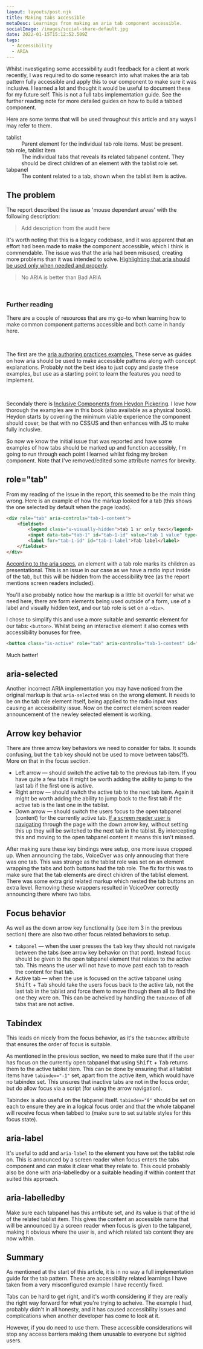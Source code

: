 ```yaml
---
layout: layouts/post.njk
title: Making tabs accessible
metaDesc: Learnings from making an aria tab component accessible.
socialImage: /images/social-share-default.jpg
date: 2022-01-15T15:12:52.509Z
tags:
  - Accessibility
  - ARIA
---
```

Whilst investigating some accessibility audit feedback for a client at work recently, I was required to do some research into what makes the aria tab pattern fully accessible and apply this to our component to make sure it was inclusive. I learned a lot and thought it would be useful to document these for my future self. This is not a full tabs implementation guide. See the further reading note for more detailed guides on how to build a tabbed component.

Here are some terms that will be used throughout this article and any ways I may refer to them.

<dl>
<dt>tablist</dt>
<dd>Parent element for the individual tab role items. Must be present.</dd>
<dt>tab role, tablist item<dt>
<dd>The individual tabs that reveals its related tabpanel content. They should be direct children of an element with the tablist role set.</dd>
<dt>tabpanel</dt>
<dd>The content related to a tab, shown when the tablist item is active.</dd>
</dl>

## The problem
The report described the issue as 'mouse dependant areas' with the following description:

> Add description from the audit here

It's worth noting that this is a legacy codebase, and it was apparent that an effort had been made to make the component accessible, which I think is commendable. The issue was that the aria had been misused, creating more problems than it was intended to solve. [Highlighting that aria should be used only when needed and properly](https://www.w3.org/TR/using-aria/).

> No ARIA is better than Bad ARIA

<br aria-hidden="true" />

<div class="post-note"><h3>Further reading</h3><p>There are a couple of resources that are my go-to when learning how to make common component patterns accessible and both came in handy here.</p><br/><p>The first are the <a href="https://www.w3.org/TR/wai-aria-practices/">aria authoring practices examples.</a> These serve as guides on how aria should be used to make accessible patterns along with concept explanations. Probably not the best idea to just copy and paste these examples, but use as a starting point to learn the features you need to implement.</p>
<br/>

<p>Secondaly there is <a href="https://inclusive-components.design/">Inclusive Components from Heydon Pickering</a>. I love how thorough the examples are in this book (also available as a physical book). Heydon starts by covering the minimum viable experience the component should cover, be that with no CSS/JS and then enhances with JS to make fully inclusive.</p></div>

So now we know the initial issue that was reported and have some examples of how tabs should be marked up and function accessibly, I'm going to run through each point I learned whilst fixing my broken component. Note that I've removed/edited some attribute names for brevity.

## role="tab"
From my reading of the issue in the report, this seemed to be the main thing wrong. Here is an example of how the markup looked for a tab (this shows the one selected by default when the page loads).

```html
<div role="tab" aria-controls="tab-1-content">
    <fieldset>
        <legend class="u-visually-hidden">tab 1 sr only text</legend>
        <input data-tab="tab-1" id="tab-1-id" value="tab 1 value" type="radio" name="tab-1-name" checked="checked" class="is-active" aria-selected="true">
        <label for="tab-1-id" id="tab-1-label">Tab label</label>
    </fieldset>
</div>
```
[According to the aria specs](https://www.w3.org/TR/wai-aria-1.1/#tab), an element with a tab role marks its children as presentational. This is an issue in our case as we have a radio input inside of the tab, but this will be hidden from the accessibility tree (as the report mentions screen readers included).

You'll also probably notice how the markup is a little bit overkill for what we need here, there are form elements being used outside of a form, use of a label and visually hidden text, and our tab role is set on a `<div>`.

I chose to simplify this and use a more suitable and semantic element for our tabs: `<button>`. Whilst being an interactive element it also comes with accessibility bonuses for free.

```html
<button class="is-active" role="tab" aria-controls="tab-1-content" id="tab-1-id" aria-selected="true" data-tabs-button="0">Tab 1 label</button>
```
Much better!

## aria-selected
Another incorrect ARIA implementation you may have noticed from the original markup is that `aria-selected` was on the wrong element. It needs to be on the tab role element itself, being applied to the radio input was causing an accessibility issue. Now on the correct element screen reader announcement of the newley selected element is working.

## Arrow key behavior
There are three arrow key behaviors we need to consider for tabs. It sounds confusing, but the <kbd>tab</kbd> key should not be used to move between tabs(?!). More on that in the focus section.

* Left arrow — should switch the active tab to the previous tab item. If you have quite a few tabs it might be worth adding the ability to jump to the last tab if the first one is active.
* Right arrow — should switch the active tab to the next tab item. Again it might be worth adding the ability to jump back to the first tab if the active tab is the last one in the tablist.
* Down arrow — should switch the users focus to the open tabpanel (content) for the currently active tab. [If a screen reader user is navigating](https://webaim.org/resources/shortcuts/nvda#reading) through the page with the down arrow key, without setting this up they will be switched to the next tab in the tablist. By intercepting this and moving to the open tabpanel content it means this isn't missed.

After making sure these key bindings were setup, one more issue cropped up. When announcing the tabs, VoiceOver was only annoucing that there was one tab. This was strange as the tablist role was set on an element wrapping the tabs and both buttons had the tab role. The fix for this was to make sure that the tab elements are direct children of the tablist element. There was some extra grid related markup which nested the tab buttons an extra level. Removing these wrappers resulted in VoiceOver correctly announcing there where two tabs.

## Focus behavior
As well as the down arrow key functionality (see item 3 in the previous section) there are also two other focus related behaviors to setup.

* `tabpanel` — when the user presses the <kbd>tab</kbd> key they should not navigate between the tabs (see arrow key behavior on that pont). Instead focus should be given to the open tabpanel element that relates to the active tab. This means the user will not have to move past each tab to reach the content for that tab.
* Active tab — when the use is focused on the active tabpanel using <kbd>Shift</kbd> + <kbd>Tab</kbd> should take the users focus back to the active tab, not the last tab in the tablist and force them to move through them all to find the one they were on. This can be acheived by handling the `tabindex` of all tabs that are not active.

## Tabindex
This leads on nicely from the focus behavior, as it's the `tabindex` attribute that ensures the order of focus is suitable.

As mentioned in the previous section, we need to make sure that if the user has focus on the currently open tabpanel that using <kbd>Shift</kbd> + <kbd>Tab</kbd> returns them to the active tablist item. This can be done by ensuring that all tablist items have `tabindex="-1"` set, apart from the active item, which would have no tabindex set. This unsures that inactive tabs are not in the focus order, but do allow focus via a script (for using the arrow navigation).

Tabindex is also useful on the tabpanel itself. `tabindex="0"` should be set on each to ensure they are in a logical focus order and that the whole tabpanel will receive focus when tabbed to (make sure to set suitable styles for this focus state).

## aria-label
It's useful to add and `aria-label` to the element you have set the tablist role on. This is announced by a screen reader when focus enters the tabs component and can make it clear what they relate to. This could probably also be done with aria-labelledby or a suitable heading if within content that suited this approach.

## aria-labelledby
Make sure each tabpanel has this arrtibute set, and its value is that of the id of the related tablist item. This gives the content an accessible name that will be announced by a screen reader when focus is given to the tabpanel, making it obvious where the user is, and which related tab content they are now within.

## Summary
As mentioned at the start of this article, it is in no way a full implementation guide for the tab pattern. These are accessibility related learnings I have taken from a very misconfigured example I have recently fixed.

Tabs can be hard to get right, and it's worth considering if they are really the right way forward for what you're trying to acheive. The example I had, probably didn't in all honesty, and it has caused accessibility issues and complications when another developer has come to look at it.

However, if you do need to use them. These accessible considerations will stop any access barriers making them unusable to everyone but sighted users.